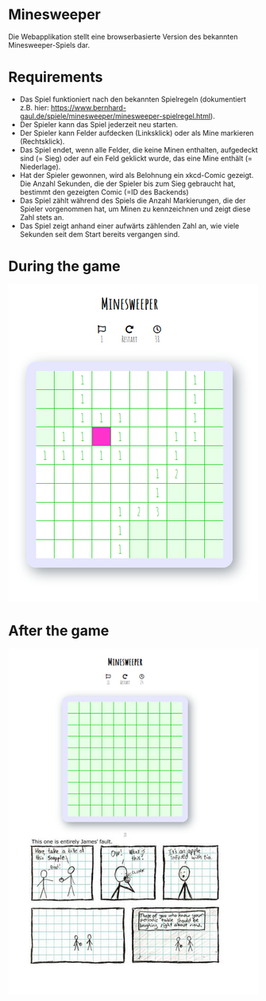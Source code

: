 # Minesweeper
Die Webapplikation stellt eine browserbasierte Version des bekannten Minesweeper-Spiels dar.

# Requirements
*  Das Spiel funktioniert nach den bekannten Spielregeln (dokumentiert z.B. hier: https://www.bernhard-gaul.de/spiele/minesweeper/minesweeper-spielregel.html).
*  Der Spieler kann das Spiel jederzeit neu starten.
*  Der Spieler kann Felder aufdecken (Linksklick) oder als Mine markieren (Rechtsklick).
*  Das Spiel endet, wenn alle Felder, die keine Minen enthalten, aufgedeckt sind (= Sieg) oder auf ein Feld geklickt wurde, das eine Mine enthält (= Niederlage).
*  Hat der Spieler gewonnen, wird als Belohnung ein xkcd-Comic gezeigt. Die Anzahl Sekunden, die der Spieler bis zum Sieg gebraucht hat, bestimmt den gezeigten Comic (=ID des Backends)
*  Das Spiel zählt während des Spiels die Anzahl Markierungen, die der Spieler vorgenommen hat, um Minen zu kennzeichnen und zeigt diese Zahl stets an.
*  Das Spiel zeigt anhand einer aufwärts zählenden Zahl an, wie viele Sekunden seit dem Start bereits vergangen sind.

# During the game
![first version][version1]<br/>

# After the game
![xkcd][comic]<br/>


[version1]: /minesweeper_start.PNG "first version"
[comic]: /minesweeper_xkcd.PNG "reward"
